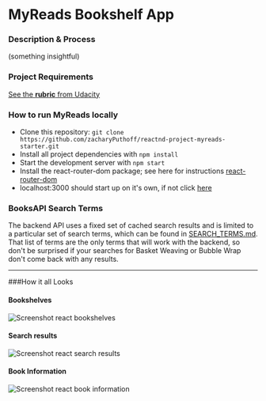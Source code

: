# MyReads Bookshelf App

### Description & Process

(something insightful)

### Project Requirements

[See the **rubric** from Udacity](https://review.udacity.com/#!/rubrics/918/view)

### How to run MyReads locally

+ Clone this repository: `git clone https://github.com/zacharyPuthoff/reactnd-project-myreads-starter.git`
+ Install all project dependencies with `npm install`
+ Start the development server with `npm start`
+ Install the react-router-dom package; see here for instructions [react-router-dom](https://www.npmjs.com/package/react-router-dom)
+ localhost:3000 should start up on it's own, if not click [here](http://localhost:3000)

### BooksAPI Search Terms

The backend API uses a fixed set of cached search results and is limited to a particular set of search terms, which can be found in [SEARCH_TERMS.md](SEARCH_TERMS.md). That list of terms are the only terms that will work with the backend, so don't be surprised if your searches for Basket Weaving or Bubble Wrap don't come back with any results.

---
###How it all Looks

#### Bookshelves

![Screenshot react bookshelves](./)

#### Search results

![Screenshot react search results](./)

#### Book Information

![Screenshot react book information](./)
